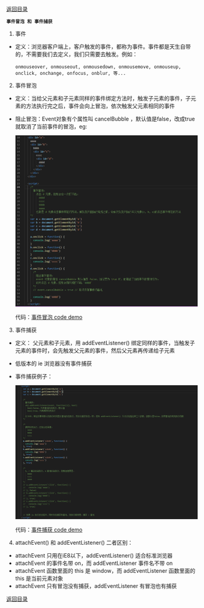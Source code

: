 [返回目录](../原生JS.md)

**` 事件冒泡 和 事件捕获 `**

1. 事件
  - 定义：浏览器客户端上，客户触发的事件，都称为事件。事件都是天生自带的，不需要我们去定义，我们只需要去触发。例如：

    `onmouseover, onmouseout, onmousedown, onmousemove, onmouseup, onclick, onchange, onfocus, onblur, 等...`

2. 事件冒泡
  - 定义：当给父元素和子元素同样的事件绑定方法时，触发子元素的事件，子元素的方法执行完之后，事件会向上冒泡，依次触发父元素相同的事件
  - 阻止冒泡：Event对象有个属性叫 cancelBubble ，默认值是false，改成true就取消了当前事件的冒泡，eg:

    ![IMG_256](../../imgs/bubble.jpg)

    代码：[事件冒泡 code demo](./code/bubble.html)
  
3. 事件捕获
  - 定义： 父元素和子元素，用 addEventListener() 绑定同样的事件，当触发子元素的事件时，会先触发父元素的事件，然后父元素再传递给子元素
  - 低版本的 ie 浏览器没有事件捕获
  - 事件捕获例子：

    ![IMG_256](../../imgs/capture.jpg)

    代码：[事件捕获 code demo](./code/capture.html)

4. attachEvent() 和 addEventListener() 二者区别：
  - attachEvent 只用在iE8以下，addEventListener() 适合标准浏览器
  - attachEvent 的事件名带 on，而 addEventListener 事件名不带 on
  - attachEvent 函数里面的 this 是 window，而 addEventListener 函数里面的 this 是当前元素对象
  - attachEvent 只有冒泡没有捕获，addEventListener 有冒泡也有捕获


[返回目录](../原生JS.md)